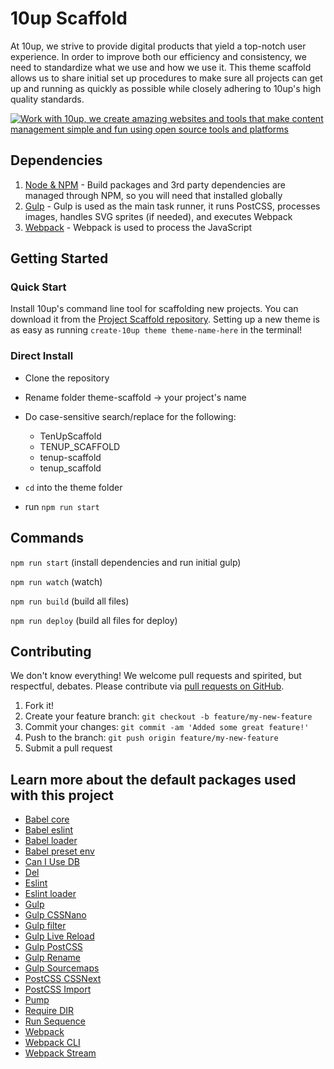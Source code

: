10up Scaffold
=====================

At 10up, we strive to provide digital products that yield a top-notch user experience. In order to improve both our efficiency and consistency, we need to standardize what we use and how we use it. This theme scaffold allows us to share initial set up procedures to make sure all projects can get up and running as quickly as possible while closely adhering to 10up's high quality standards.

<a href="http://10up.com/contact/"><img src="https://10updotcom-uploads.s3.amazonaws.com/uploads/2016/08/10up_github_banner-2.png" alt="Work with 10up, we create amazing websites and tools that make content management simple and fun using open source tools and platforms"></a>

## Dependencies

1. [Node & NPM](https://www.npmjs.com/get-npm) - Build packages and 3rd party dependencies are managed through NPM, so you will need that installed globally
2. [Gulp](https://gulpjs.com/) - Gulp is used as the main task runner, it runs PostCSS, processes images, handles SVG sprites (if needed), and executes Webpack
3. [Webpack](https://webpack.js.org/) - Webpack is used to process the JavaScript

## Getting Started

### Quick Start
Install 10up's command line tool for scaffolding new projects. You can download it from the [Project Scaffold repository](https://github.com/10up/project-scaffold). Setting up a new theme is as easy as running `create-10up theme theme-name-here` in the terminal!

### Direct Install
- Clone the repository
- Rename folder theme-scaffold -> your project's name
- Do case-sensitive search/replace for the following:

	- TenUpScaffold
	- TENUP_SCAFFOLD
	- tenup-scaffold
	- tenup_scaffold

- `cd` into the theme folder
- run `npm run start`

## Commands

`npm run start` (install dependencies and run initial gulp)

`npm run watch` (watch)

`npm run build` (build all files)

`npm run deploy` (build all files for deploy)

## Contributing

We don't know everything! We welcome pull requests and spirited, but respectful, debates. Please contribute via [pull requests on GitHub](https://github.com/10up/theme-scaffold/compare).

1. Fork it!
2. Create your feature branch: `git checkout -b feature/my-new-feature`
3. Commit your changes: `git commit -am 'Added some great feature!'`
4. Push to the branch: `git push origin feature/my-new-feature`
5. Submit a pull request

## Learn more about the default packages used with this project

- [Babel core](https://www.npmjs.com/package/babel-core)
- [Babel eslint](https://www.npmjs.com/package/babel-eslint)
- [Babel loader](https://www.npmjs.com/package/babel-loader)
- [Babel preset env](https://www.npmjs.com/package/babel-preset-env)
- [Can I Use DB](https://www.npmjs.com/package/caniuse-db)
- [Del](https://www.npmjs.com/package/del)
- [Eslint](https://www.npmjs.com/package/eslint)
- [Eslint loader](https://www.npmjs.com/package/eslint-loader)
- [Gulp](https://www.npmjs.com/package/gulp)
- [Gulp CSSNano](https://www.npmjs.com/package/gulp-cssnano)
- [Gulp filter](https://www.npmjs.com/package/gulp-filter)
- [Gulp Live Reload](https://www.npmjs.com/package/gulp-livereload)
- [Gulp PostCSS](https://www.npmjs.com/package/gulp-postcss)
- [Gulp Rename](https://www.npmjs.com/package/gulp-rename)
- [Gulp Sourcemaps](https://www.npmjs.com/package/gulp-sourcemaps)
- [PostCSS CSSNext](https://www.npmjs.com/package/gulp-postcss)
- [PostCSS Import](https://www.npmjs.com/package/postcss-import)
- [Pump](https://www.npmjs.com/package/pump)
- [Require DIR](https://www.npmjs.com/package/require-dir)
- [Run Sequence](https://www.npmjs.com/package/run-sequence)
- [Webpack](https://www.npmjs.com/package/webpack)
- [Webpack CLI](https://www.npmjs.com/package/webpack-cli)
- [Webpack Stream](https://www.npmjs.com/package/webpack-stream)
